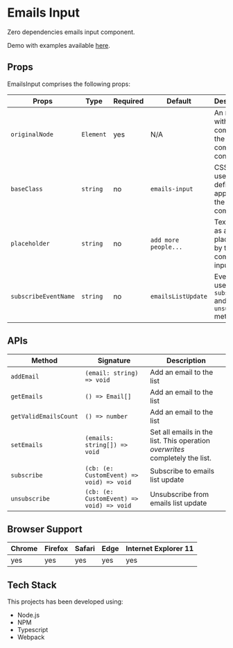 # Emails Input

Zero dependencies emails input component.

Demo with examples available [here](https://practical-raman-10f32a.netlify.app/).

## Props

EmailsInput comprises the following props:

| Props | Type | Required | Default | Description |
| --- | --- | --- | --- | --- |
| `originalNode` | `Element` | yes | N/A | An `Element` with an `id` comprising the component container. |
| `baseClass` | `string` | no | `emails-input` | CSS class used to define rules applied to the component. |
| `placeholder` | `string` | no | `add more people...` | Text used as a placeholder by the component input field. |
| `subscribeEventName` | `string` | no | `emailsListUpdate` | Event name used by `subscribe` and `unsubscribe` methods. |

## APIs

| Method | Signature | Description |
| --- | --- | --- |
| `addEmail` | `(email: string) => void` | Add an email to the list |
| `getEmails` | `() => Email[]` | Add an email to the list |
| `getValidEmailsCount` | `() => number` | Add an email to the list |
| `setEmails` | `(emails: string[]) => void ` | Set all emails in the list. This operation *overwrites* completely the list. |
| `subscribe` | `(cb: (e: CustomEvent) => void) => void` | Subscribe to emails list update |
| `unsubscribe` | `(cb: (e: CustomEvent) => void) => void` | Unsubscribe from emails list update |

## Browser Support

| Chrome | Firefox | Safari | Edge | Internet Explorer 11 |
| --- | --- | --- | --- | --- |
| yes | yes | yes | yes | yes |

## Tech Stack

This projects has been developed using:

- Node.js
- NPM
- Typescript
- Webpack
